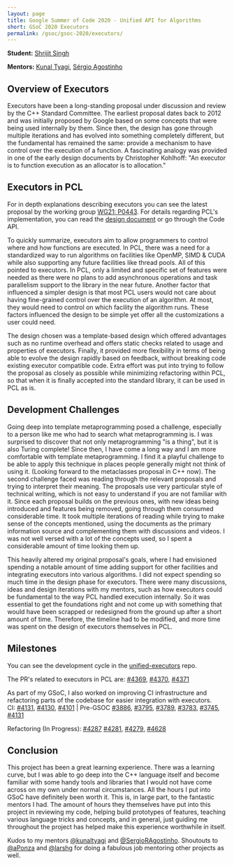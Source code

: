 ```yaml
---
layout: page
title: Google Summer of Code 2020 - Unified API for Algorithms
short: GSoC 2020 Executors
permalink: /gsoc/gsoc-2020/executors/
---
```


**Student:** [Shrijit Singh][shrijit]

**Mentors:** [Kunal Tyagi][kunal], [Sérgio Agostinho][sergio]

## Overview of Executors 

Executors have been a long-standing proposal under discussion and review by the C++ Standard Committee. The earliest proposal dates back to 2012 and was initially proposed by Google based on some concepts that were being used internally by them. Since then, the design has gone through multiple iterations and has evolved into something completely different, but the fundamental has remained the same: provide a mechanism to have control over the execution of a function.
A fascinating analogy was provided in one of the early design documents by Christopher Kohlhoff: "An executor is to function execution as an allocator is to allocation."

## Executors in PCL

For in depth explanations describing executors you can see the latest proposal by the working group [WG21: P0443](http://wg21.link/P0443R13). For details regarding PCL's implementation, you can read the [design document](https://pcl.readthedocs.io/projects/tutorials/en/master/executor_design.html) or go through the Code API. 

To quickly summarize, executors aim to allow programmers to control where and how functions are executed. In PCL, there was a need for a standardized way to run algorithms on facilities like OpenMP, SIMD & CUDA while also supporting any future facilities like thread pools. All of this pointed to executors. In PCL, only a limited and specific set of features were needed as there were no plans to add asynchronous operations and task parallelism support to the library in the near future. Another factor that influenced a simpler design is that most PCL users would not care about having fine-grained control over the execution of an algorithm. At most, they would need to control on which facility the algorithm runs. These factors influenced the design to be simple yet offer all the customizations a user could need.

The design chosen was a template-based design which offered advantages such as no runtime overhead and offers static checks related to usage and properties of executors. Finally, it provided more flexibility in terms of being able to evolve the design rapidly based on feedback, without breaking code existing executor compatible code. Extra effort was put into trying to follow the proposal as closely as possible while minimizing refactoring within PCL, so that when it is finally accepted into the standard library, it can be used in PCL as is.

## Development Challenges 

Going deep into template metaprogramming posed a challenge, especially to a person like me who had to search what metaprogramming is. I was surprised to discover that not only metaprogramming "is a thing", but it is also Turing complete! Since then, I have come a long way and I am more comfortable with template metaprogramming. I find it a playful challenge to be able to apply this technique in places people generally might not think of using it. (Looking forward to the metaclasses proposal in C++ now). The second challenge faced was reading through the relevant proposals and trying to interpret their meaning. The proposals use very particular style of technical writing, which is not easy to understand if you are not familiar with it. Since each proposal builds on the previous ones, with new ideas being introduced and features being removed, going through them consumed considerable time. It took multiple iterations of reading while trying to make sense of the concepts mentioned, using the documents as the primary information source and complementing them with discussions and videos. I was not well versed with a lot of the concepts used, so I spent a considerable amount of time looking them up.

This heavily altered my original proposal's goals, where I had envisioned spending a notable amount of time adding support for other facilities and integrating executors into various algorithms. I did not expect spending so much time in the design phase for executors. There were many discussions, ideas and design iterations with my mentors, such as how executors could be fundamental to the way PCL handled execution internally. So it was essential to get the foundations right and not come up with something that would have been scrapped or redesigned from the ground up after a short amount of time. Therefore, the timeline had to be modified, and more time was spent on the design of executors themselves in PCL.

## Milestones

You can see the development cycle in the [unified-executors](https://github.com/shrijitsingh99/unified-executors/) repo.

The PR's related to executors in PCL are:
[#4369](https://github.com/PointCloudLibrary/pcl/pull/4369),
[#4370](https://github.com/PointCloudLibrary/pcl/pull/4370),
[#4371](https://github.com/PointCloudLibrary/pcl/pull/4371)

As part of my GSoC, I also worked on improving CI infrastructure
and refactoring parts of the codebase for easier integration with
executors.  
CI: [#4131](https://github.com/PointCloudLibrary/pcl/pull/4131),
[#4130](https://github.com/PointCloudLibrary/pcl/pull/4130),
[#4101](https://github.com/PointCloudLibrary/pcl/pull/4101)
| Pre-GSOC [#3886](https://github.com/PointCloudLibrary/pcl/pull/3886),
[#3795](https://github.com/PointCloudLibrary/pcl/pull/3795),
[#3789](https://github.com/PointCloudLibrary/pcl/pull/3789),
[#3783](https://github.com/PointCloudLibrary/pcl/pull/3783),
[#3745](https://github.com/PointCloudLibrary/pcl/pull/3745),
[#4131](https://github.com/PointCloudLibrary/pcl/pull/4131)

Refactoring (In Progress): [#4287](https://github.com/PointCloudLibrary/pcl/pull/4287)
[#4281](https://github.com/PointCloudLibrary/pcl/pull/4281),
[#4279](https://github.com/PointCloudLibrary/pcl/pull/4279),
[#4628](https://github.com/PointCloudLibrary/pcl/pull/4268)

## Conclusion

This project has been a great learning experience. There was a learning curve, but I was able to go deep into the C++ language itself and become familiar with some handy tools and libraries that I would not have come across on my own under normal circumstances. All the hours I put into GSoC have definitely been worth it. This is, in large part, to the fantastic mentors I had. The amount of hours they themselves have put into this project in reviewing my code, helping build prototypes of features, teaching various language tricks and concepts, and in general, just guiding me throughout the project has helped make this experience worthwhile in itself.

Kudos to my mentors [@kunaltyagi][kunal] and [@SergioRAgostinho][sergio].
Shoutouts to [@aPonza][aponza] and [@larshg][lars] for doing a fabulous job mentoring other projects as well.

[shrijit]: https://github.com/shrijitsingh99
[kunal]: https://github.com/kunaltyagi
[sergio]: https://github.com/SergioRAgostinho
[aponza]: https://github.com/aPonza
[lars]: https://github.com/larshg
